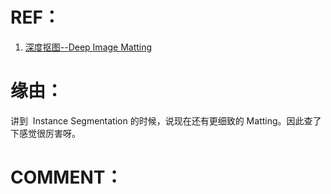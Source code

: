 
# REF：

1. [深度抠图--Deep Image Matting](https://blog.csdn.net/zhangjunhit/article/details/64123083)







# 缘由：


讲到  Instance Segmentation 的时候，说现在还有更细致的 Matting。因此查了下感觉很厉害呀。












# COMMENT：

